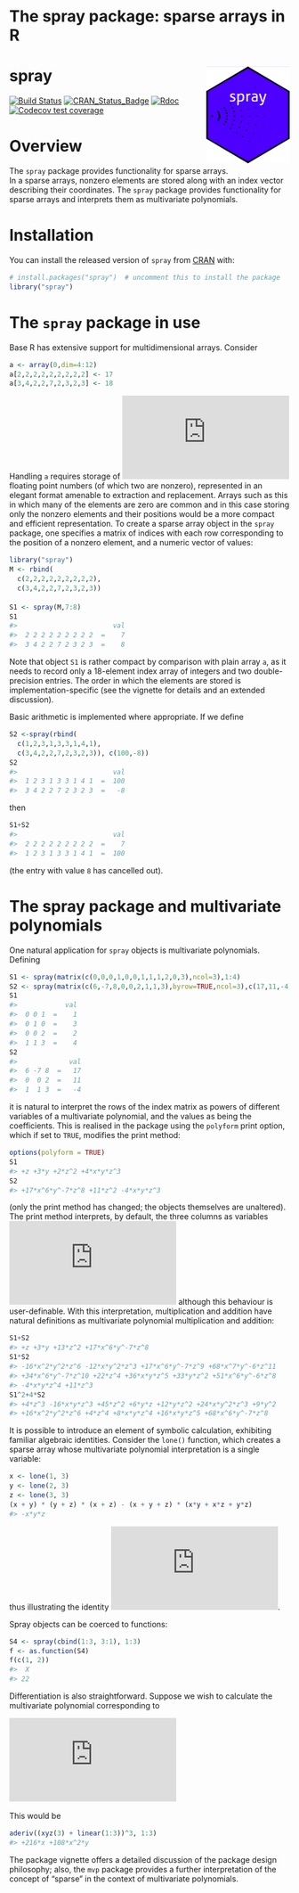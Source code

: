 The spray package: sparse arrays in R
================

<!-- README.md is generated from README.Rmd. Please edit that file -->

# spray <img src="man/figures/spray.png" width = "150" align="right" />

<!-- badges: start -->

[![Build
Status](https://travis-ci.org/RobinHankin/spray.svg?branch=master)](https://travis-ci.org/RobinHankin/spray)
[![CRAN\_Status\_Badge](https://www.r-pkg.org/badges/version/spray)](https://cran.r-project.org/package=spray)
[![Rdoc](https://www.rdocumentation.org/badges/version/spray)](https://www.rdocumentation.org/packages/spray)
[![Codecov test
coverage](https://codecov.io/gh/RobinHankin/spray/branch/master/graph/badge.svg)](https://codecov.io/gh/RobinHankin/spray/branch/master)
<!-- badges: end -->

# Overview

The `spray` package provides functionality for sparse arrays.  
In a sparse arrays, nonzero elements are stored along with an index
vector describing their coordinates. The `spray` package provides
functionality for sparse arrays and interprets them as multivariate
polynomials.

# Installation

You can install the released version of `spray` from
[CRAN](https://CRAN.R-project.org) with:

``` r
# install.packages("spray")  # uncomment this to install the package
library("spray")
```

# The `spray` package in use

Base R has extensive support for multidimensional arrays. Consider

``` r
a <- array(0,dim=4:12)
a[2,2,2,2,2,2,2,2,2] <- 17
a[3,4,2,2,7,2,3,2,3] <- 18
```

Handling `a` requires storage of
![\\prod\_{i=4}^{12}i=79833600](https://latex.codecogs.com/png.latex?%5Cprod_%7Bi%3D4%7D%5E%7B12%7Di%3D79833600 "\prod_{i=4}^{12}i=79833600")
floating point numbers (of which two are nonzero), represented in an
elegant format amenable to extraction and replacement. Arrays such as
this in which many of the elements are zero are common and in this case
storing only the nonzero elements and their positions would be a more
compact and efficient representation. To create a sparse array object in
the `spray` package, one specifies a matrix of indices with each row
corresponding to the position of a nonzero element, and a numeric vector
of values:

``` r
library("spray")
M <- rbind(
  c(2,2,2,2,2,2,2,2,2),
  c(3,4,2,2,7,2,3,2,3))

S1 <- spray(M,7:8)
S1
#>                        val
#>  2 2 2 2 2 2 2 2 2  =    7
#>  3 4 2 2 7 2 3 2 3  =    8
```

Note that object `S1` is rather compact by comparison with plain array
`a`, as it needs to record only a 18-element index array of integers and
two double-precision entries. The order in which the elements are stored
is implementation-specific (see the vignette for details and an extended
discussion).

Basic arithmetic is implemented where appropriate. If we define

``` r
S2 <-spray(rbind(
  c(1,2,3,1,3,3,1,4,1),
  c(3,4,2,2,7,2,3,2,3)), c(100,-8))
S2
#>                        val
#>  1 2 3 1 3 3 1 4 1  =  100
#>  3 4 2 2 7 2 3 2 3  =   -8
```

then

``` r
S1+S2
#>                        val
#>  2 2 2 2 2 2 2 2 2  =    7
#>  1 2 3 1 3 3 1 4 1  =  100
```

(the entry with value `8` has cancelled out).

# The spray package and multivariate polynomials

One natural application for `spray` objects is multivariate polynomials.
Defining

``` r
S1 <- spray(matrix(c(0,0,0,1,0,0,1,1,1,2,0,3),ncol=3),1:4)
S2 <- spray(matrix(c(6,-7,8,0,0,2,1,1,3),byrow=TRUE,ncol=3),c(17,11,-4))
S1
#>            val
#>  0 0 1  =    1
#>  0 1 0  =    3
#>  0 0 2  =    2
#>  1 1 3  =    4
S2
#>             val
#>  6 -7 8  =   17
#>  0  0 2  =   11
#>  1  1 3  =   -4
```

it is natural to interpret the rows of the index matrix as powers of
different variables of a multivariate polynomial, and the values as
being the coefficients. This is realised in the package using the
`polyform` print option, which if set to `TRUE`, modifies the print
method:

``` r
options(polyform = TRUE)
S1
#> +z +3*y +2*z^2 +4*x*y*z^3
S2
#> +17*x^6*y^-7*z^8 +11*z^2 -4*x*y*z^3
```

(only the print method has changed; the objects themselves are
unaltered). The print method interprets, by default, the three columns
as variables
![x,y,z](https://latex.codecogs.com/png.latex?x%2Cy%2Cz "x,y,z")
although this behaviour is user-definable. With this interpretation,
multiplication and addition have natural definitions as multivariate
polynomial multiplication and addition:

``` r
S1+S2
#> +z +3*y +13*z^2 +17*x^6*y^-7*z^8
S1*S2
#> -16*x^2*y^2*z^6 -12*x*y^2*z^3 +17*x^6*y^-7*z^9 +68*x^7*y^-6*z^11
#> +34*x^6*y^-7*z^10 +22*z^4 +36*x*y*z^5 +33*y*z^2 +51*x^6*y^-6*z^8
#> -4*x*y*z^4 +11*z^3
S1^2+4*S2
#> +4*z^3 -16*x*y*z^3 +45*z^2 +6*y*z +12*y*z^2 +24*x*y^2*z^3 +9*y^2
#> +16*x^2*y^2*z^6 +4*z^4 +8*x*y*z^4 +16*x*y*z^5 +68*x^6*y^-7*z^8
```

It is possible to introduce an element of symbolic calculation,
exhibiting familiar algebraic identities. Consider the `lone()`
function, which creates a sparse array whose multivariate polynomial
interpretation is a single variable:

``` r
x <- lone(1, 3)
y <- lone(2, 3)
z <- lone(3, 3)
(x + y) * (y + z) * (x + z) - (x + y + z) * (x*y + x*z + y*z)
#> -x*y*z
```

thus illustrating the identity
![(x+y+z)(xy+xz+yz)=(x+y)(y+z)(x+z)+xyz](https://latex.codecogs.com/png.latex?%28x%2By%2Bz%29%28xy%2Bxz%2Byz%29%3D%28x%2By%29%28y%2Bz%29%28x%2Bz%29%2Bxyz "(x+y+z)(xy+xz+yz)=(x+y)(y+z)(x+z)+xyz").

Spray objects can be coerced to functions:

``` r
S4 <- spray(cbind(1:3, 3:1), 1:3)
f <- as.function(S4)
f(c(1, 2))
#>  X 
#> 22
```

Differentiation is also straightforward. Suppose we wish to calculate
the multivariate polynomial corresponding to

![
\\frac{\\partial^6}{\\partial x\\,\\partial^2y\\,\\partial^3z}
\\left(xyz + x+2y+3z\\right)^3.
](https://latex.codecogs.com/png.latex?%0A%5Cfrac%7B%5Cpartial%5E6%7D%7B%5Cpartial%20x%5C%2C%5Cpartial%5E2y%5C%2C%5Cpartial%5E3z%7D%0A%5Cleft%28xyz%20%2B%20x%2B2y%2B3z%5Cright%29%5E3.%0A "
\frac{\partial^6}{\partial x\,\partial^2y\,\partial^3z}
\left(xyz + x+2y+3z\right)^3.
")

This would be

``` r
aderiv((xyz(3) + linear(1:3))^3, 1:3)
#> +216*x +108*x^2*y
```

The package vignette offers a detailed discussion of the package design
philosophy; also, the `mvp` package provides a further interpretation of
the concept of “sparse” in the context of multivariate polynomials.
